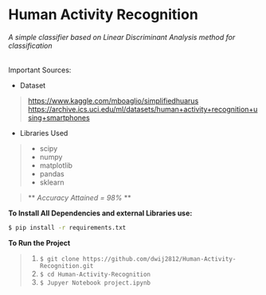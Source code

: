 # Human Activity Recognition
###### A simple classifier based on Linear Discriminant Analysis method for classification

Important Sources:
- Dataset
> https://www.kaggle.com/mboaglio/simplifiedhuarus
> https://archive.ics.uci.edu/ml/datasets/human+activity+recognition+using+smartphones

- Libraries Used
> * scipy
> * numpy
> * matplotlib
> * pandas
> * sklearn

> ** *Accuracy Attained = 98%* **

**To Install All Dependencies and external Libraries use:**
```bash
$ pip install -r requirements.txt
``` 

**To Run the Project**

> 1. ```$ git clone https://github.com/dwij2812/Human-Activity-Recognition.git```
> 2. ```$ cd Human-Activity-Recognition```
> 3. ```$ Jupyer Notebook project.ipynb```
